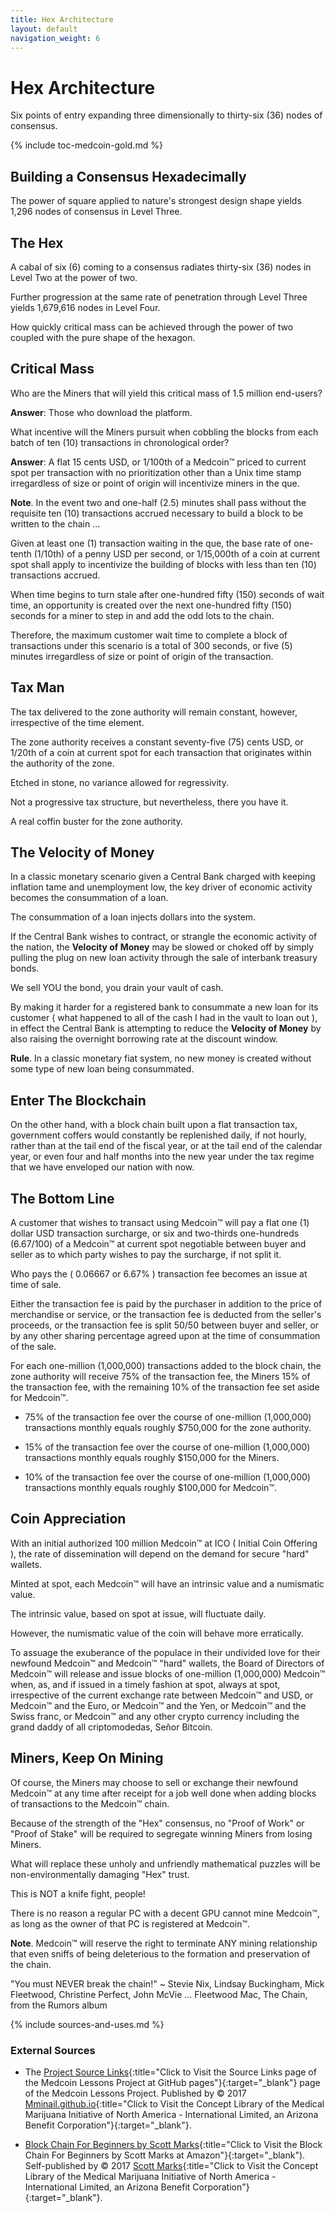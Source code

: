 ```yaml
---
title: Hex Architecture
layout: default
navigation_weight: 6
---
```

# Hex Architecture

Six points of entry expanding three dimensionally to thirty-six (36) nodes of consensus.

{% include toc-medcoin-gold.md %}

## Building a Consensus Hexadecimally

The power of square applied to nature's strongest design shape yields 1,296 nodes of consensus in Level Three.

## The Hex

A cabal of six (6) coming to a consensus radiates thirty-six (36) nodes in Level Two at the power of two.

Further progression at the same rate of penetration through Level Three yields 1,679,616 nodes in Level Four.

How quickly critical mass can be achieved through the power of two coupled with the pure shape of the hexagon.

## Critical Mass

Who are the Miners that will yield this critical mass of 1.5 million end-users?

**Answer**: Those who download the platform.

What incentive will the Miners pursuit when cobbling the blocks from each batch of ten (10) transactions in chronological order?

**Answer**: A flat 15 cents USD, or 1/100th of a Medcoin™ priced to current spot per transaction with no prioritization other than a Unix time stamp irregardless of size or point of origin will incentivize miners in the que.

**Note**. In the event two and one-half (2.5) minutes shall pass without the requisite ten (10) transactions accrued necessary to build a block to be written to the chain ...

Given at least one (1) transaction waiting in the que, the base rate of one-tenth (1/10th) of a penny USD per second, or 1/15,000th of a coin at current spot shall apply to incentivize the building of blocks with less than ten (10) transactions accrued.

When time begins to turn stale after one-hundred fifty (150) seconds of wait time, an opportunity is created over the next one-hundred fifty (150) seconds for a miner to step in and add the odd lots to the chain.

Therefore, the maximum customer wait time to complete a block of transactions under this scenario is a total of 300 seconds, or five (5) minutes irregardless of size or point of origin of the transaction.

## Tax Man

The tax delivered to the zone authority will remain constant, however, irrespective of the time element.

The zone authority receives a constant seventy-five (75) cents USD, or 1/20th of a coin at current spot for each transaction that originates within the authority of the zone.

Etched in stone, no variance allowed for regressivity.

Not a progressive tax structure, but nevertheless, there you have it.

A real coffin buster for the zone authority.

## The Velocity of Money

In a classic monetary scenario given a Central Bank charged with keeping inflation tame and unemployment low, the key driver of economic activity becomes the consummation of a loan.

The consummation of a loan injects dollars into the system.

If the Central Bank wishes to contract, or strangle the economic activity of the nation, the **Velocity of Money** may be slowed or choked off by simply pulling the plug on new loan activity through the sale of interbank treasury bonds.

We sell YOU the bond, you drain your vault of cash.

By making it harder for a registered bank to consummate a new loan for its customer ( what happened to all of the cash I had in the vault to loan out ), in effect the Central Bank is attempting to reduce the **Velocity of Money** by also raising the overnight borrowing rate at the discount window.

**Rule**. In a classic monetary fiat system, no new money is created without some type of new loan being consummated.

## Enter The Blockchain

On the other hand, with a block chain built upon a flat transaction tax, government coffers would constantly be replenished daily, if not hourly, rather than at the tail end of the fiscal year, or at the tail end of the calendar year, or even four and half months into the new year under the tax regime that we have enveloped our nation with now.

## The Bottom Line

A customer that wishes to transact using Medcoin™ will pay a flat one (1) dollar USD transaction surcharge, or six and two-thirds one-hundreds (6.67/100) of a Medcoin™ at current spot negotiable between buyer and seller as to which party wishes to pay the surcharge, if not split it.

Who pays the  ( 0.06667 or 6.67% ) transaction fee becomes an issue at time of sale.

Either the transaction fee is paid by the purchaser in addition to the price of merchandise or service, or the transaction fee is deducted from the seller's proceeds, or the transaction fee is split 50/50 between buyer and seller, or by any other sharing percentage agreed upon at the time of consummation of the sale.

For each one-million (1,000,000) transactions added to the block chain, the zone authority will receive 75% of the transaction fee, the Miners 15% of the transaction fee, with the remaining 10% of the transaction fee set aside for Medcoin™.

- 75% of the transaction fee over the course of one-million (1,000,000) transactions monthly equals roughly $750,000 for the zone authority.

- 15% of the transaction fee over the course of one-million (1,000,000) transactions monthly equals roughly $150,000 for the Miners.

- 10% of the transaction fee over the course of one-million (1,000,000) transactions monthly equals roughly $100,000 for Medcoin™.

## Coin Appreciation

With an initial authorized 100 million Medcoin™ at ICO ( Initial Coin Offering ), the rate of dissemination will depend on the demand for secure "hard" wallets.

Minted at spot, each Medcoin™ will have an intrinsic value and a numismatic value.

The intrinsic value, based on spot at issue, will fluctuate daily.

However, the numismatic value of the coin will behave more erratically.

To assuage the exuberance of the populace in their undivided love for their newfound Medcoin™ and Medcoin™ "hard" wallets, the Board of Directors of Medcoin™ will release and issue blocks of one-million (1,000,000) Medcoin™ when, as, and if issued in a timely fashion at spot, always at spot, irrespective of the current exchange rate between Medcoin™ and USD, or Medcoin™ and the Euro, or Medcoin™ and the Yen, or Medcoin™ and the Swiss franc, or Medcoin™ and any other crypto currency including the grand daddy of all criptomodedas, Señor Bitcoin.

## Miners, Keep On Mining

Of course, the Miners may choose to sell or exchange their newfound Medcoin™ at any time after receipt for a job well done when adding blocks of transactions to the Medcoin™ chain.

Because of the strength of the "Hex" consensus, no "Proof of Work" or "Proof of Stake" will be required to segregate winning Miners from losing Miners.

What will replace these unholy and unfriendly mathematical puzzles will be non-environmentally damaging "Hex" trust.

This is NOT a knife fight, people!

There is no reason a regular PC with a decent GPU cannot mine Medcoin™, as long as the owner of that PC is registered at Medcoin™.

**Note**. Medcoin™ will reserve the right to terminate ANY mining relationship that even sniffs of being deleterious to the formation and preservation of the chain.

"You must NEVER break the chain!" ~ Stevie Nix, Lindsay Buckingham, Mick Fleetwood, Christine Perfect, John McVie ... Fleetwood Mac, The Chain, from the Rumors album

{% include sources-and-uses.md %}

### External Sources

- The [Project Source Links](https://mminail.github.io/Medcoin/Source-Medcoin-Links.htm){:title="Click to Visit the Source Links page of the Medcoin Lessons Project at GitHub pages"}{:target="_blank"} page of the Medcoin Lessons Project. Published by © 2017 [Mminail.github.io](https://mminail.github.io/){:title="Click to Visit the Concept Library of the Medical Marijuana Initiative of North America - International Limited, an Arizona Benefit Corporation"}{:target="_blank"}.

- [Block Chain For Beginners by Scott Marks](https://www.amazon.com/){:title="Click to Visit the Block Chain For Beginners by Scott Marks at Amazon"}{:target="_blank"). Self-published by © 2017 [Scott Marks](https://www.amazon.com/){:title="Click to Visit the Concept Library of the Medical Marijuana Initiative of North America - International Limited, an Arizona Benefit Corporation"}{:target="_blank"}.
